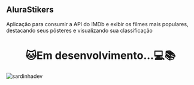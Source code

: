 ## AluraStikers

Aplicação para consumir a API do IMDb e exibir os filmes mais populares, destacando seus pôsteres e visualizando sua classificação

<h1 align="center"> 🐱Em desenvolvimento...💻📚 </h1>

![sardinhadev](https://user-images.githubusercontent.com/101142218/180478808-c8866059-a680-47cf-9c4f-9a00cdc62fb7.jpeg)

